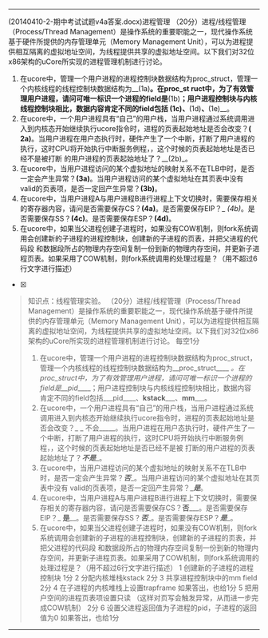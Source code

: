 ---
(20140410-2-期中考试试题v4a答案.docx)进程管理
（20分）进程/线程管理（Process/Thread
Management）是操作系统的重要职能之一，现代操作系统基于硬件所提供的内存管理单元（Memory Management
Unit），可以为进程提供相互隔离的虚拟地址空间，为线程提供共享的虚拟地址空间。以下我们对32位x86架构的uCore所实现的进程管理机制进行讨论。
1) 在ucore中，管理一个用户进程的进程控制块数据结构为proc_struct，管理一个内核线程的线程控制块数据结构为__(1a)__。在proc_st
ruct中，为了有效管理用户进程，请问可唯一标识一个进程的field是__(1b)__；用户进程控制块与内核线程控制块相比，数据内容肯定不同的field包括
__(1c)__、__(1d)__、__(1e)__。
2) 在ucore中，一个用户进程具有“自己”的用户栈，当用户进程通过系统调用进入到内核态开始继续执行ucore指令时，进程的页表起始地址是否会改变？__(
2a)__。当用户进程在用户态执行时，硬件产生了一个中断，打断了用户进程的执行，这时CPU将开始执行中断服务例程，，这个时候的页表起始地址是否已经不是被打断
的用户进程的页表起始地址了？__(2b)_。
3) 在ucore中，当用户进程访问的某个虚拟地址的映射关系不在TLB中时，是否一定会产生异常？__(3a)__。当用户进程访问的某个虚拟地址在其页表中没有
valid的页表项，是否一定回产生异常？__(3b)__。
4) 在ucore中，当用户进程A与用户进程B进行进程上下文切换时，需要保存相关的寄存器内容，请问是否需要保存CS？__(4a)__。是否需要保存EIP？_
_(4b)_。是否需要保存SS？__(4c)__。是否需要保存ESP？__(4d)__。
5) 在ucore中，如果当父进程创建子进程时，如果没有COW机制，则fork系统调用会创建新的子进程的进程控制块，创建新的子进程的页表，并把父进程的代码段
和数据段所占的物理内存空间复制一份到新的物理内存空间，并更新子进程页表。如果采用了COW机制，则fork系统调用的处理过程是？（用不超过6行文字进行描述）  
- [x]  

> 知识点：线程管理实验。
> （20分）进程/线程管理（Process/Thread
> Management）是操作系统的重要职能之一，现代操作系统基于硬件所提供的内存管理单元（Memory Management
> Unit），可以为进程提供相互隔离的虚拟地址空间，为线程提供共享的虚拟地址空间。以下我们对32位x86架构的uCore所实现的进程管理机制进行讨论。
> 每空1分
> 1) 在ucore中，管理一个用户进程的进程控制块数据结构为proc_struct，管理一个内核线程的线程控制块数据结构为__proc_struct____
> _。在proc_struct中，为了有效管理用户进程，请问可唯一标识一个进程的field是__pid_____；用户进程控制块与内核线程控制块相比，数据内容
> 肯定不同的field包括___pid____、__kstack_____、__mm_____。
> 2) 在ucore中，一个用户进程具有“自己”的用户栈，当用户进程通过系统调用进入到内核态开始继续执行ucore指令时，进程的页表起始地址是否会改变？_ _
> 不会_____。当用户进程在用户态执行时，硬件产生了一个中断，打断了用户进程的执行，这时CPU将开始执行中断服务例程，，这个时候的页表起始地址是否已经不是被
> 打断的用户进程的页表起始地址了？___不是____。
> 3) 在ucore中，当用户进程访问的某个虚拟地址的映射关系不在TLB中时，是否一定会产生异常？___否____。当用户进程访问的某个虚拟地址在其页表中没有
> valid的页表项，是否一定回产生异常？____是___。
> 4) 在ucore中，当用户进程A与用户进程B进行进程上下文切换时，需要保存相关的寄存器内容，请问是否需要保存CS？__否_____。是否需要保存EIP？_
> __是____。是否需要保存SS？___否____。是否需要保存ESP？___是____。
> 5) 在ucore中，如果当父进程创建子进程时，如果没有COW机制，则fork系统调用会创建新的子进程的进程控制块，创建新的子进程的页表，并把父进程的代码段
> 和数据段所占的物理内存空间复制一份到新的物理内存空间，并更新子进程页表。如果采用了COW机制，则fork系统调用的处理过程是？（用不超过6行文字进行描述）
> 1 创建新的子进程的进程控制块 1分
> 2 分配内核堆栈kstack 2分
> 3 共享进程控制块中的mm field 2分
> 4 在子进程的内核堆栈上设置trapframe 如果答出，也给1分
> 5 把用户空间的进程页表项设置只读 （这样对页写会触发异常，从而进一步完成COW机制） 2分
> 6 设置父进程返回值为子进程的pid，子进程的返回值为0 如果答出，也给1分  

---